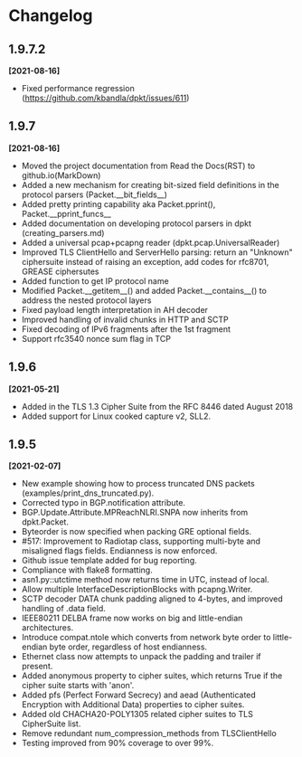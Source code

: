 # Changelog

## 1.9.7.2
**[2021-08-16]**
- Fixed performance regression (https://github.com/kbandla/dpkt/issues/611)

## 1.9.7
**[2021-08-16]**
- Moved the project documentation from Read the Docs(RST) to github.io(MarkDown)
- Added a new mechanism for creating bit-sized field definitions in the protocol parsers (Packet.\_\_bit_fields\_\_)
- Added pretty printing capability aka Packet.pprint(), Packet.\_\_pprint_funcs\_\_
- Added documentation on developing protocol parsers in dpkt (creating_parsers.md)
- Added a universal pcap+pcapng reader (dpkt.pcap.UniversalReader)
- Improved TLS ClientHello and ServerHello parsing: return an "Unknown" ciphersuite instead of raising an exception, add codes for rfc8701, GREASE ciphersutes
- Added function to get IP protocol name
- Modified Packet.\_\_getitem\_\_() and added Packet.\_\_contains\_\_() to address the nested protocol layers
- Fixed payload length interpretation in AH decoder
- Improved handling of invalid chunks in HTTP and SCTP
- Fixed decoding of IPv6 fragments after the 1st fragment
- Support rfc3540 nonce sum flag in TCP

## 1.9.6
**[2021-05-21]**
- Added in the TLS 1.3 Cipher Suite from the RFC 8446 dated August 2018
- Added support for Linux cooked capture v2, SLL2.

## 1.9.5
**[2021-02-07]** 

- New example showing how to process truncated DNS packets (examples/print_dns_truncated.py).
- Corrected typo in BGP.notification attribute.
- BGP.Update.Attribute.MPReachNLRI.SNPA now inherits from dpkt.Packet.
- Byteorder is now specified when packing GRE optional fields.
- \#517: Improvement to Radiotap class, supporting multi-byte and misaligned flags fields. Endianness is now enforced.
- Github issue template added for bug reporting.
- Compliance with flake8 formatting.
- asn1.py::utctime method now returns time in UTC, instead of local.
- Allow multiple InterfaceDescriptionBlocks with pcapng.Writer.
- SCTP decoder DATA chunk padding aligned to 4-bytes, and improved handling of .data field.
- IEEE80211 DELBA frame now works on big and little-endian architectures.
- Introduce compat.ntole which converts from network byte order to little-endian byte order, regardless of host endianness.
- Ethernet class now attempts to unpack the padding and trailer if present.
- Added anonymous property to cipher suites, which returns True if the cipher suite starts with 'anon'.
- Added pfs (Perfect Forward Secrecy) and aead (Authenticated Encryption with Additional Data) properties to cipher suites.
- Added old CHACHA20-POLY1305 related cipher suites to TLS CipherSuite list.
- Remove redundant num_compression_methods from TLSClientHello
- Testing improved from 90% coverage to over 99%.
